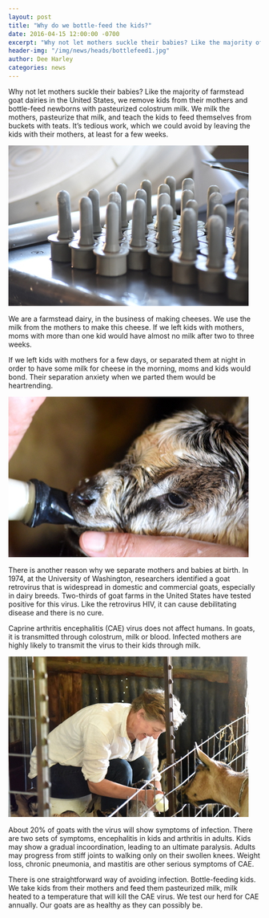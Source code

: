 ```yaml
---
layout: post
title: "Why do we bottle-feed the kids?"
date: 2016-04-15 12:00:00 -0700
excerpt: "Why not let mothers suckle their babies? Like the majority of farmstead goat dairies in the United States, we remove ..."
header-img: "/img/news/heads/bottlefeed1.jpg"
author: Dee Harley
categories: news
---
```


Why not let mothers suckle their babies? Like the majority of farmstead
goat dairies in the United States, we remove kids from their mothers
and bottle-feed newborns with pasteurized colostrum milk. We milk the
mothers, pasteurize that milk, and teach the kids to feed themselves
from buckets with teats. It’s tedious work, which we could avoid by
leaving the kids with their mothers, at least for a few weeks.

![image](/img/news/bottlefeed2.jpg)

We are a farmstead dairy, in the business of making cheeses. We use
the milk from the mothers to make this cheese. If we left kids with
mothers, moms with more than one kid would have almost no milk after
two to three weeks.

If we left kids with mothers for a few days, or separated them at night
in order to have some milk for cheese in the morning, moms and kids would
bond. Their separation anxiety when we parted them would be heartrending.

![image](/img/news/bottlefeed3.jpg)

There is another reason why we separate mothers and babies at birth. In
1974, at the University of Washington, researchers identified a
goat retrovirus that is widespread in domestic and commercial goats,
especially in dairy breeds. Two-thirds of goat farms in the United
States have tested positive for this virus. Like the retrovirus HIV,
it can cause debilitating disease and there is no cure.

Caprine arthritis encephalitis (CAE) virus does not affect humans. In
goats, it is transmitted through colostrum, milk or blood. Infected
mothers are highly likely to transmit the virus to their kids through
milk.

![image](/img/news/bottlefeed4.jpg)

About 20% of goats with the virus will show symptoms of infection. There
are two sets of symptoms, encephalitis in kids and arthritis in
adults. Kids may show a gradual incoordination, leading to an ultimate
paralysis. Adults may progress from stiff joints to walking only on
their swollen knees. Weight loss, chronic pneumonia, and mastitis are
other serious symptoms of CAE.

There is one straightforward way of avoiding infection. Bottle-feeding
kids. We take kids from their mothers and feed them pasteurized milk,
milk heated to a temperature that will kill the CAE virus. We test our
herd for CAE annually. Our goats are as healthy as they can possibly be.
